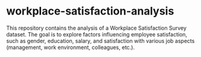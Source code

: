 # workplace-satisfaction-analysis
This repository contains the analysis of a Workplace Satisfaction Survey dataset. The goal is to explore factors influencing employee satisfaction, such as gender, education, salary, and satisfaction with various job aspects (management, work environment, colleagues, etc.).
